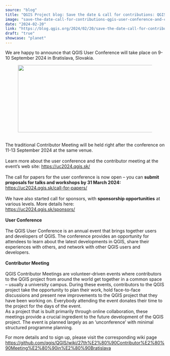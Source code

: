 ```yaml
---
source: "blog"
title: "QGIS Project blog: Save the date & call for contributions: QGIS user conference and contributor meeting in Bratislava"
image: "save-the-date-call-for-contributions-qgis-user-conference-and-contributor-meeting-in-bratislava."
date: "2024-02-20"
link: "https://blog.qgis.org/2024/02/20/save-the-date-call-for-contributions-qgis-user-conference-and-contributor-meeting-in-bratislava/"
draft: "true"
showcase: "planet"
---
```


<p>We are happy to announce that QGIS User Conference will take place on 9-10 September 2024 in Bratislava, Slovakia.</p>



<figure class="wp-block-image size-large"><img width="535" height="213" data-attachment-id="2831" data-permalink="https://blog.qgis.org/2024/02/20/save-the-date-call-for-contributions-qgis-user-conference-and-contributor-meeting-in-bratislava/logotype_qgis_uc_20247850032873421006461/" data-orig-file="https://qgisblog.files.wordpress.com/2024/02/logotype_qgis_uc_20247850032873421006461.png" data-orig-size="535,213" data-comments-opened="0" data-image-meta="{&quot;aperture&quot;:&quot;0&quot;,&quot;credit&quot;:&quot;&quot;,&quot;camera&quot;:&quot;&quot;,&quot;caption&quot;:&quot;&quot;,&quot;created_timestamp&quot;:&quot;0&quot;,&quot;copyright&quot;:&quot;&quot;,&quot;focal_length&quot;:&quot;0&quot;,&quot;iso&quot;:&quot;0&quot;,&quot;shutter_speed&quot;:&quot;0&quot;,&quot;title&quot;:&quot;&quot;,&quot;orientation&quot;:&quot;0&quot;}" data-image-title="logotype_qgis_uc_20247850032873421006461" data-image-description="" data-image-caption="" data-medium-file="https://qgisblog.files.wordpress.com/2024/02/logotype_qgis_uc_20247850032873421006461.png?w=300" data-large-file="https://qgisblog.files.wordpress.com/2024/02/logotype_qgis_uc_20247850032873421006461.png?w=535" src="https://qgisblog.files.wordpress.com/2024/02/logotype_qgis_uc_20247850032873421006461.png?w=535" alt="" class="wp-image-2831" srcset="https://qgisblog.files.wordpress.com/2024/02/logotype_qgis_uc_20247850032873421006461.png 535w, https://qgisblog.files.wordpress.com/2024/02/logotype_qgis_uc_20247850032873421006461.png?w=150 150w, https://qgisblog.files.wordpress.com/2024/02/logotype_qgis_uc_20247850032873421006461.png?w=300 300w" sizes="(max-width: 535px) 100vw, 535px" /></figure>



<p><br>The traditional Contributor Meeting will be held right after the conference on 11-13 September 2024 at the same venue.<br><br>Learn more about the user conference and the contributor meeting at the event&#8217;s web site: <a href="https://uc2024.qgis.sk/" rel="nofollow">https://uc2024.qgis.sk/</a><br><br>The call for papers for the user conference is now open &#8211; you can <strong>submit</strong> <strong>proposals for talks and workshops by 31 March 2024:</strong><br><a href="https://uc2024.qgis.sk/call-for-papers/" rel="nofollow">https://uc2024.qgis.sk/call-for-papers/</a><br><br>We have also started call for sponsors, with <strong>sponsorship opportunities</strong> at various levels. More details here:<br><a href="https://uc2024.qgis.sk/sponsors/" rel="nofollow">https://uc2024.qgis.sk/sponsors/</a><br><br><strong>User Conference</strong><br><br>The QGIS User Conference is an annual event that brings together users and developers of QGIS. The conference provides an opportunity for attendees to learn about the latest developments in QGIS, share their experiences with others, and network with other QGIS users and<br>developers.<br><br><strong>Contributor Meeting</strong><br><br>QGIS Contributor Meetings are volunteer-driven events where contributors to the QGIS project from around the world get together in a common space – usually a university campus. During these events, contributors to the QGIS project take the opportunity to plan their work, hold face-to-face discussions and present new improvements to the QGIS project that they have been working on. Everybody attending the event donates their time to the project for the days of the event.<br>As a project that is built primarily through online collaboration, these meetings provide a crucial ingredient to the future development of the QGIS project. The event is planned largely as an ‘unconference’ with minimal structured programme planning.</p>



<p>For more details and to sign up, please visit the corresponding wiki page <a href="https://github.com/qgis/QGIS/wiki/27th%E2%80%90Contributor%E2%80%90Meeting%E2%80%90in%E2%80%90Bratislava" rel="nofollow">https://github.com/qgis/QGIS/wiki/27th%E2%80%90Contributor%E2%80%90Meeting%E2%80%90in%E2%80%90Bratislava</a></p>



<p></p>
